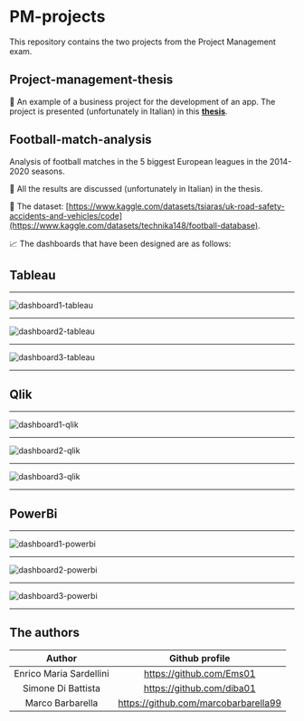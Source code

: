 # PM-projects
This repository contains the two projects from the Project Management exam. 

## Project-management-thesis
📘 An example of a business project for the development of an app. The project is presented (unfortunately in Italian) in this [**thesis**](https://github.com/Ems01/PM-projects/blob/main/Project%201.pdf). 

## Football-match-analysis
Analysis of football matches in the 5 biggest European leagues in the 2014-2020 seasons.

📘 All the results are discussed (unfortunately in Italian) in the thesis. <!--[**thesis**](https://github.com/MrPio/UK-Traffic-Accidents-Analysis/blob/main/UK%20road%20accident%20analysis%20-%20Valerio%20Morelli%20Federica%20Paganica%20Federico%20Staffolani.pdf)-->

📌 The dataset: [https://www.kaggle.com/datasets/tsiaras/uk-road-safety-accidents-and-vehicles/code](https://www.kaggle.com/datasets/technika148/football-database).

📈 The dashboards that have been designed are as follows:

## Tableau
___
![dashboard1-tableau](https://github.com/Ems01/PM-projects/blob/main/Project%202/Tableau/immagini/dash%201.png)
___
![dashboard2-tableau](https://github.com/Ems01/PM-projects/blob/main/Project%202/Tableau/immagini/Dash%202.png)
___
![dashboard3-tableau](https://github.com/Ems01/PM-projects/blob/main/Project%202/Tableau/immagini/dash%203.png)
___
## Qlik
___
![dashboard1-qlik](https://github.com/Ems01/PM-projects/blob/main/Project%202/Qlik/png/Dash%201.png)
___
![dashboard2-qlik](https://github.com/Ems01/PM-projects/blob/main/Project%202/Qlik/png/Dash%202.png)
___
![dashboard3-qlik](https://github.com/Ems01/PM-projects/blob/main/Project%202/Qlik/png/Dash%203.png)
___
## PowerBi
___
![dashboard1-powerbi](https://github.com/Ems01/PM-projects/blob/main/Project%202/PowerBI/immagini/dash%201%20con%20filtri.png)
___
![dashboard2-powerbi](https://github.com/Ems01/PM-projects/blob/main/Project%202/PowerBI/immagini/dash%202%20con%20filtri.png)
___
![dashboard3-powerbi](https://github.com/Ems01/PM-projects/blob/main/Project%202/PowerBI/immagini/dash%203%20con%20filtri.png)
___

## The authors
|        Author       |            Github profile           |
|:-------------------:|:-----------------------------------:|
|   Enrico Maria Sardellini   |       https://github.com/Ems01      |
|  Simone Di Battista  | https://github.com/diba01 |
| Marco Barbarella |    https://github.com/marcobarbarella99    |
